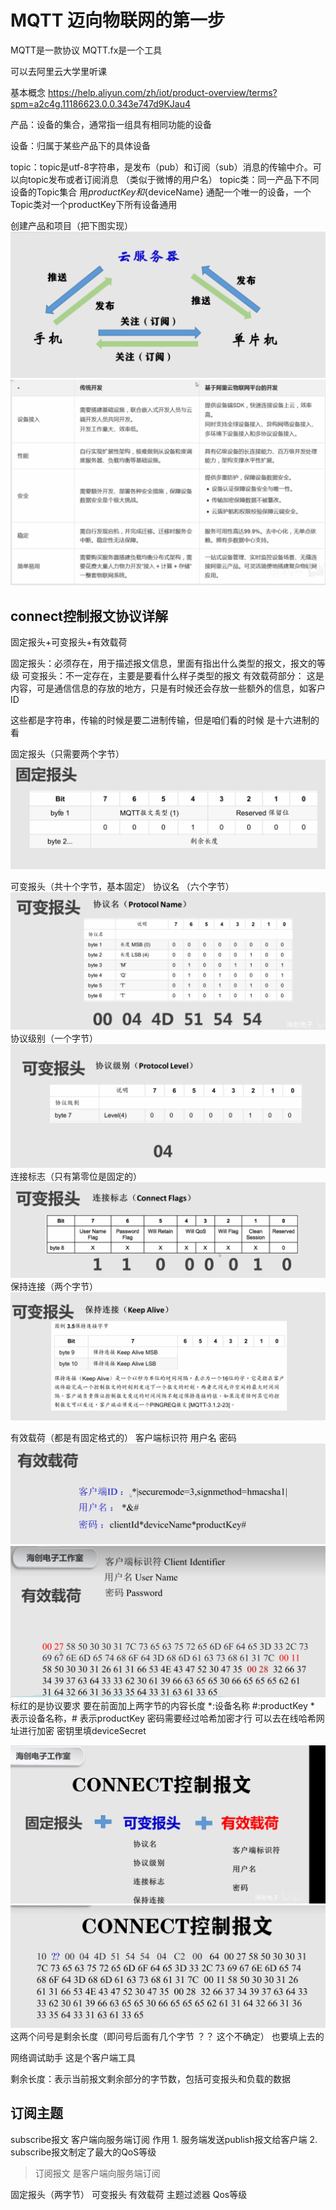 # MQTT  迈向物联网的第一步 

MQTT是一款协议
MQTT.fx是一个工具

可以去阿里云大学里听课

基本概念
https://help.aliyun.com/zh/iot/product-overview/terms?spm=a2c4g.11186623.0.0.343e747d9KJau4

产品：设备的集合，通常指一组具有相同功能的设备

设备：归属于某些产品下的具体设备

topic：topic是utf-8字符串，是发布（pub）和订阅（sub）消息的传输中介。可以向topic发布或者订阅消息 （类似于微博的用户名）
topic类：同一产品下不同设备的Topic集合 用${productKey}和${deviceName} 通配一个唯一的设备，一个Topic类对一个productKey下所有设备通用

创建产品和项目（把下图实现）
![img.png](img.png)
![img_1.png](img_1.png) 



## connect控制报文协议详解  
固定报头+可变报头+有效载荷 

固定报头：必须存在，用于描述报文信息，里面有指出什么类型的报文，报文的等级
可变报头：不一定存在，主要是要看什么样子类型的报文
有效载荷部分： 这是内容，可是通信信息的存放的地方，只是有时候还会存放一些额外的信息，如客户ID

这些都是字符串，传输的时候是要二进制传输，但是咱们看的时候 是十六进制的看 

固定报头（只需要两个字节）
![img_2.png](img_2.png)

可变报头（共十个字节，基本固定）
    协议名 （六个字节）
![img_3.png](img_3.png)
    协议级别（一个字节）
![img_4.png](img_4.png)
    连接标志（只有第零位是固定的）
![img_6.png](img_6.png)
    保持连接（两个字节）
![img_7.png](img_7.png)

有效载荷（都是有固定格式的）
    客户端标识符
    用户名
    密码
![img_8.png](img_8.png)
![img_9.png](img_9.png)
    标红的是协议要求 要在前面加上两字节的内容长度
*:设备名称 #:productKey   * 表示设备名称，# 表示productKey
密码需要经过哈希加密才行  可以去在线哈希网址进行加密  密钥里填deviceSecret

![img_10.png](img_10.png)
![img_11.png](img_11.png)
    这两个问号是剩余长度（即问号后面有几个字节 ？？ 这个不确定） 也要填上去的

网络调试助手 这是个客户端工具

剩余长度：表示当前报文剩余部分的字节数，包括可变报头和负载的数据


## 订阅主题

subscribe报文  客户端向服务端订阅
作用
    1. 服务端发送publish报文给客户端
    2. subscribe报文制定了最大的QoS等级

> 订阅报文 是客户端向服务端订阅

固定报头（两字节）
可变报头
有效载荷
    主题过滤器  Qos等级
